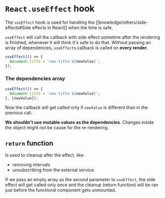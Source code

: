 # `React.useEffect` hook

The `useEffect` hook is used for handling the [[knowledge/others/side-effects#Side effects in React]] when the time is safe. 

`useEffect` will call the callback with side effect sometime after the rendering is finished, whenever it will think it's safe to do that. Without passing an array of dependencies, `useEffect`s callback is called on **every render**.

```js
useEffect(() => {
  document.title = `new title ${newValue}`;
});
```

### The dependencies array

```js
useEffect(() => {
  document.title = `new title ${newValue}`;
}, [newValue]);
```

Now the callback will get called only if `newValue` is different than in the previous call.

**We shouldn't use mutable values as the dependencies**. Changes inside the object might not be cause for the re-rendering.

## `return` function

Is used to cleanup after the effect, like:

- removing intervals
- unsubscribing from the external service

If we pass an empty array as the second parameter to `useEffect`, the side effect will get called only once and the cleanup (return function) will be ran just before the functional component gets unmounted.
